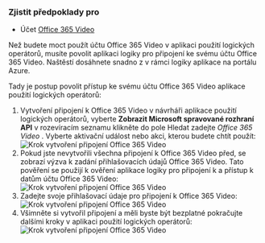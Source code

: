 ### <a name="prerequisites"></a>Zjistit předpoklady pro

- Účet [Office 365 Video](https://support.office.com/article/Meet-Office-365-Video-ca1cc1a9-a615-46e1-b6a3-40dbd99939a6)  


Než budete moct použít účtu Office 365 Video v aplikaci použití logických operátorů, musíte povolit aplikaci logiky pro připojení ke svému účtu Office 365 Video. Naštěstí dosáhnete snadno z v rámci logiky aplikace na portálu Azure.  

Tady je postup povolit přístup ke svému účtu Office 365 Video aplikace použití logických operátorů:  
1. Vytvoření připojení k Office 365 Video v návrháři aplikace použití logických operátorů, vyberte **Zobrazit Microsoft spravované rozhraní API** v rozevíracím seznamu klikněte do pole Hledat zadejte *Office 365 Video* . Vyberte aktivační událost nebo akci, kterou budete chtít použít:  
![Krok vytvoření připojení Office 365 Video](./media/connectors-create-api-office365video/office365video-1.png)  
2. Pokud jste nevytvořili všechna připojení k Office 365 Video před, se zobrazí výzva k zadání přihlašovacích údajů Office 365 Video. Tato pověření se použijí k ověření aplikace logiky pro připojení k a přístup k datům účtu Office 365 Video:  
![Krok vytvoření připojení Office 365 Video](./media/connectors-create-api-office365video/office365video-2.png)  
3. Zadejte svoje přihlašovací údaje pro připojení k Office 365 Video:  
 ![Krok vytvoření připojení Office 365 Video](./media/connectors-create-api-office365video/office365video-3.png)  
4. Všimněte si vytvořil připojení a měli byste být bezplatné pokračujte dalšími kroky v aplikaci použití logických operátorů:  
![Krok vytvoření připojení Office 365 Video](./media/connectors-create-api-office365video/office365video-4.png)  
